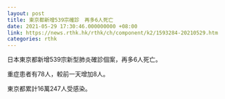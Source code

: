```yaml
---
layout: post
title: 東京都新增539宗確診　再多6人死亡
date: 2021-05-29 17:30:46.000000000 +08:00
link: https://news.rthk.hk/rthk/ch/component/k2/1593284-20210529.htm
categories: rthk
---
```


日本東京都新增539宗新型肺炎確診個案，再多6人死亡。

重症患者有78人，較前一天增加8人。

東京都累計16萬247人受感染。
